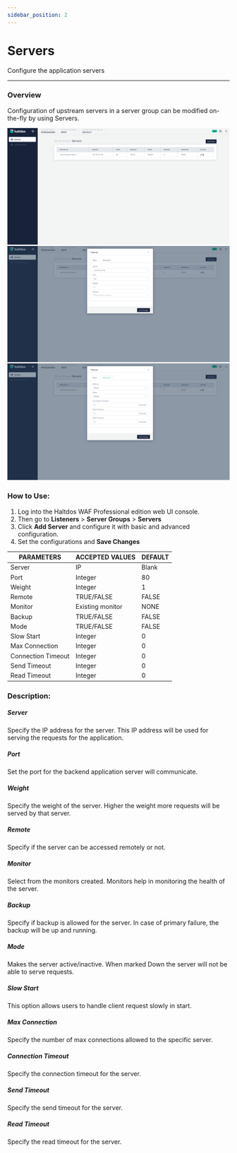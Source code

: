 ```yaml
---
sidebar_position: 2
---
```

# Servers

Configure the application servers

---

### Overview

Configuration of upstream servers in a server group can be modified on-the-fly by using Servers.

![servers](/img/pro-waf/docs/servers1.png)
![servers](/img/pro-waf/docs/servers2.png)
![servers](/img/pro-waf/docs/servers3.png)

### How to Use:
1. Log into the Haltdos WAF Professional edition web UI console.
2. Then go to **Listeners** > **Server Groups** > **Servers**
3. Click **Add Server** and configure it with basic and advanced configuration.
4. Set the configurations and **Save Changes**


| PARAMETERS         | ACCEPTED VALUES  | DEFAULT |
|--------------------|------------------|---------|
| Server             | IP               | Blank   |
| Port               | Integer          | 80      |
| Weight             | Integer          | 1       |
| Remote             | TRUE/FALSE       | FALSE   |
| Monitor            | Existing monitor | NONE    |
| Backup             | TRUE/FALSE       | FALSE   |
| Mode               | TRUE/FALSE       | FALSE   |
| Slow Start         | Integer          | 0       |
| Max Connection     | Integer          | 0       |
| Connection Timeout | Integer          | 0       |
| Send Timeout       | Integer          | 0       |
| Read Timeout       | Integer          | 0       |


### Description:

##### **Server**

Specify the IP address for the server. This IP address will be used for serving the requests for the application.

##### **Port** 

Set the port for the backend application server will communicate.

##### **Weight** 

Specify the weight of the server. Higher the weight more requests will be served by that server. 

##### **Remote** 

Specify if the server can be accessed remotely or not.

##### **Monitor** 

Select from the monitors created. Monitors help in monitoring the health of the server.

##### **Backup** 

Specify if backup is allowed for the server. In case of primary failure, the backup will be up and running.

##### **Mode** 

Makes the server active/inactive. When marked Down the server will not be able to serve requests.

##### **Slow Start**

This option allows users to handle client request slowly in start.

##### **Max Connection** 

Specify the number of max connections allowed to the specific server.

##### **Connection Timeout** 

Specify the connection timeout for the server.

##### **Send Timeout** 

Specify the send timeout for the server. 

##### **Read Timeout** 

Specify the read timeout for the server.




